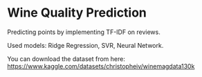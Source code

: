 # Wine Quality Prediction
Predicting points by implementing TF-IDF on reviews.

Used models: Ridge Regression, SVR, Neural Network.

You can download the dataset from here: https://www.kaggle.com/datasets/christopheiv/winemagdata130k
